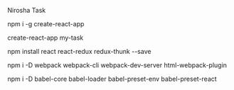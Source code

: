 Nirosha Task

npm i -g create-react-app

create-react-app my-task

npm install react react-redux redux-thunk --save

npm i -D webpack webpack-cli webpack-dev-server html-webpack-plugin

npm i -D babel-core babel-loader babel-preset-env babel-preset-react
